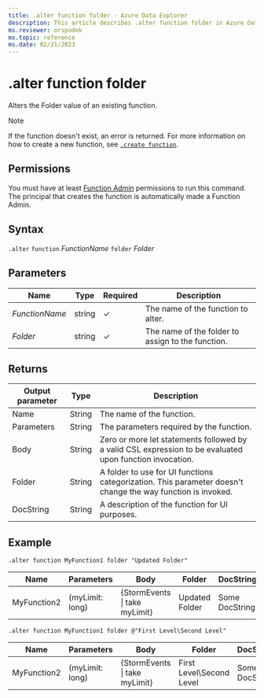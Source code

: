 ```yaml
---
title: .alter function folder - Azure Data Explorer
description: This article describes .alter function folder in Azure Data Explorer.
ms.reviewer: orspodek
ms.topic: reference
ms.date: 02/21/2023
---
```

# .alter function folder

Alters the Folder value of an existing function.

> [!NOTE]
> If the function doesn't exist, an error is returned. For more information on how to create a new function, see [`.create function`](create-function.md).

## Permissions

You must have at least [Function Admin](../management/access-control/role-based-access-control.md) permissions to run this command. The principal that creates the function is automatically made a Function Admin.

## Syntax

`.alter` `function` *FunctionName* `folder` *Folder*

## Parameters

|Name|Type|Required|Description|
|--|--|--|--|
|*FunctionName*|string|&check;|The name of the function to alter.|
|*Folder*|string|&check;|The name of the folder to assign to the function.|

## Returns

|Output parameter |Type |Description
|---|---|--- 
|Name  |String |The name of the function. 
|Parameters  |String |The parameters required by the function.
|Body  |String |Zero or more let statements followed by a valid CSL expression to be evaluated upon function invocation.
|Folder|String|A folder to use for UI functions categorization. This parameter doesn't change the way function is invoked.
|DocString|String|A description of the function for UI purposes.

## Example

```kusto
.alter function MyFunction1 folder "Updated Folder"
```
    
|Name |Parameters |Body|Folder|DocString
|---|---|---|---|---
|MyFunction2 |(myLimit: long)| {StormEvents &#124; take myLimit}|Updated Folder|Some DocString|

```kusto
.alter function MyFunction1 folder @"First Level\Second Level"
```
    
|Name |Parameters |Body|Folder|DocString
|---|---|---|---|---
|MyFunction2 |(myLimit: long)| {StormEvents &#124; take myLimit}|First Level\Second Level|Some DocString|